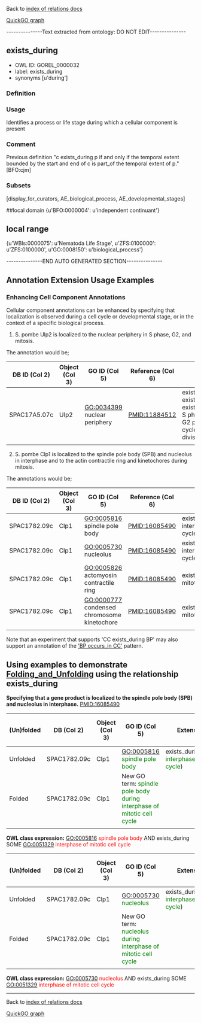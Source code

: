 Back to [index of relations docs](https://github.com/geneontology/annotation_extensions/tree/master/doc)

[QuickGO graph](www.ebi.ac.uk/QuickGO/AnnotationExtensionRelations.html)

---------------Text extracted from ontology: DO NOT EDIT---------------

## exists_during
* OWL ID: GOREL_0000032
* label: exists_during
* synonyms
[u'during']

### Definition


### Usage
Identifies a process or life stage during which a cellular component is present

### Comment
Previous definition "c exists_during p if and only if the temporal extent bounded by the start and end of c is part_of the temporal extent of p." [BFO:cjm]

### Subsets
[display_for_curators, AE_biological_process, AE_developmental_stages]

##local domain
{u'BFO:0000004': u'independent continuant'}

## local range
{u'WBls:0000075': u'Nematoda Life Stage', u'ZFS:0100000': u'ZFS:0100000', u'GO:0008150': u'biological_process'}

---------------END AUTO GENERATED SECTION---------------


Annotation Extension Usage Examples
-----------------------------------

### Enhancing Cell Component Annotations

Cellular component annotations can be enhanced by specifying that localization is observed during a cell cycle or developmental stage, or in the context of a specific biological process.

1. S. pombe Ulp2 is localized to the nuclear periphery in S phase, G2, and mitosis.
 
The annotation would be;

| DB ID (Col 2) | Object (Col 3) | GO ID (Col 5) | Reference (Col 6) | Extension (Col 16)   |
|------------|----------------|---------------|-------------------|----------------------|
| SPAC17A5.07c     | Ulp2           | <GO:0034399> nuclear periphery | <PMID:11884512>   | exists\_during(GO:0000084)\| exists\_during(GO:0000085)\| exists\_during(GO:0007067)  S phase of mitotic cell cycle, G2 phase of mitotic cell cycle, mitotic nuclear division |
||

2. S. pombe Clp1 is localized to the spindle pole body (SPB) and nucleolus in interphase and to the actin contractile ring and kinetochores during mitosis.

The annotations would be;

| DB ID (Col 2) | Object (Col 3) | GO ID (Col 5) | Reference (Col 6) | Extension (Col 16)   |
|------------|----------------|---------------|-------------------|----------------------|
| SPAC1782.09c     | Clp1           | <GO:0005816> spindle pole body | <PMID:16085490>   | exists\_during(GO:0051329) interphase of mitotic cell cycle |
| SPAC1782.09c     | Clp1           | <GO:0005730> nucleolus | <PMID:16085490>   | exists\_during(GO:0051329) interphase of mitotic cell cycle |
| SPAC1782.09c     | Clp1           | <GO:0005826> actomyosin contractile ring | <PMID:16085490>   | exists\_during(GO:0007067) mitotic nuclear division |
| SPAC1782.09c     | Clp1           | <GO:0000777> condensed chromosome kinetochore | <PMID:16085490>   | exists\_during(GO:0007067) mitotic nuclear division |
||

Note that an experiment that supports 'CC exists\_during BP' may also support an annotation of the ['BP occurs\_in CC'](https://github.com/geneontology/annotation_extensions/blob/master/doc/occurs_in.md#specifying-the-subcellular-location-in-which-a-process-happens) pattern.

Using examples to demonstrate [Folding\_and\_Unfolding](http://wiki.geneontology.org/index.php/Folding_and_Unfolding) using the relationship exists\_during
-------------------------------------------------------------------------------------------------------------------------------

**Specifying that a gene product is localized to the spindle pole body (SPB) and nucleolus in interphase.** <PMID:16085490>

| (Un)folded | DB (Col 2)   | Object (Col 3) | GO ID (Col 5)                                                                                          | Extension (Col 16)                                                                           | Parent terms for new folded GO term                                 |
|-----------------|--------------|----------------|--------------------------------------------------------------------------------------------------------|---------------------------------------------------------------------------------|---------------------------------------------------------------------|
| Unfolded        | SPAC1782.09c | Clp1           | <GO:0005816> <span style="color:green">spindle pole body</span>                                        | exists\_during(GO:0051329 <span style="color:green">interphase of mitotic cell cycle</span>) |                                                                     |
| Folded          | SPAC1782.09c | Clp1           | New GO term: <span style="color:green">spindle pole body during interphase of mitotic cell cycle</span> |                                                                                             | is\_a <GO:0005816> <span style="color:red">spindle pole body</span> |
||

**OWL class expression:** <GO:0005816> <span style="color:red">spindle pole body</span> AND exists\_during SOME <GO:0051329> <span style="color:red">interphase of mitotic cell cycle</span>

| (Un)folded | DB (Col 2)   | Object (Col 3) | GO ID (Col 5)                                                                                  | Extension (Col 16)| Parent terms for new folded GO term                         |
|-----------------|--------------|----------------|------------------------------------------------------------------------------------------------|----------------------------------------------------------------------------------------------|-------------------------------------------------------------|
| Unfolded        | SPAC1782.09c | Clp1           | <GO:0005730> <span style="color:green">nucleolus</span>                                        | exists\_during(GO:0051329 <span style="color:green">interphase of mitotic cell cycle</span>) |                                                             |
| Folded          | SPAC1782.09c | Clp1           | New GO term: <span style="color:green">nucleolus during interphase of mitotic cell cycle</span> |                                                                                               | is\_a <GO:0005730> <span style="color:red">nucleolus</span> |
||

**OWL class expression:** <GO:0005730> <span style="color:red">nucleolus</span> AND exists\_during SOME <GO:0051329> <span style="color:red">interphase of mitotic cell cycle</span>

------------------------------------------------------------------------

Back to [index of relations docs](https://github.com/geneontology/annotation_extensions/tree/master/doc)

[QuickGO graph](www.ebi.ac.uk/QuickGO/AnnotationExtensionRelations.html)
